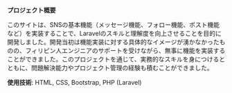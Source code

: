 **プロジェクト概要**

このサイトは、SNSの基本機能（メッセージ機能、フォロー機能、ポスト機能など）を実装することで、Laravelのスキルと理解度を向上させることを目的に開発しました。開発当初は機能実装に対する具体的なイメージが湧かなかったものの、フィリピン人エンジニアのサポートを受けながら、無事に機能を実装することができました。このプロジェクトを通じて、実務的なスキルを身につけるとともに、問題解決能力やプロジェクト管理の経験も積むことができました。

**使用技術**: HTML, CSS, Bootstrap, PHP (Laravel)
